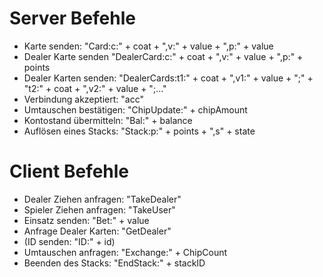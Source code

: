 # Server Befehle 
- Karte senden: "Card:c:" + coat + ",v:" + value + ",p:" + value
- Dealer Karte senden "DealerCard:c:" + coat + ",v:" + value + ",p:" + points
- Dealer Karten senden: "DealerCards:t1:" + coat + ",v1:" + value + ";" +
                                      "t2:" + coat + ",v2:" + value + ";..."
- Verbindung akzeptiert: "acc"
- Umtauschen bestätigen: "ChipUpdate:" + chipAmount
- Kontostand übermitteln: "Bal:" + balance
- Auflösen eines Stacks: "Stack:p:" + points + ",s" + state

# Client Befehle
- Dealer Ziehen anfragen: "TakeDealer"
- Spieler Ziehen anfragen: "TakeUser"
- Einsatz senden: "Bet:" + value
- Anfrage Dealer Karten: "GetDealer"
- (ID senden: "ID:" + id)
- Umtauschen anfragen: "Exchange:" + ChipCount
- Beenden des Stacks: "EndStack:" + stackID
